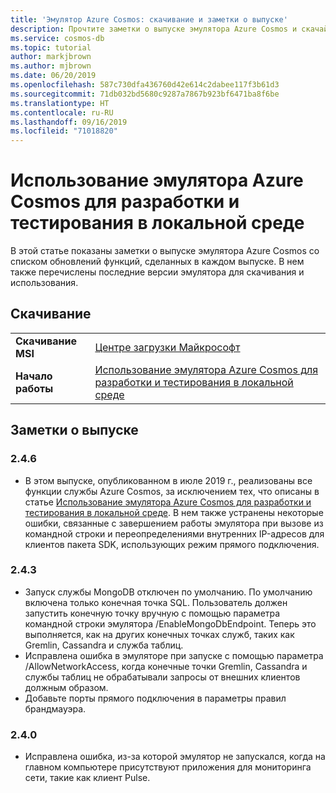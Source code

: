 ```yaml
---
title: 'Эмулятор Azure Cosmos: скачивание и заметки о выпуске'
description: Прочтите заметки о выпуске эмулятора Azure Cosmos и скачайте его.
ms.service: cosmos-db
ms.topic: tutorial
author: markjbrown
ms.author: mjbrown
ms.date: 06/20/2019
ms.openlocfilehash: 587c730dfa436760d42e614c2dabee117f3b61d3
ms.sourcegitcommit: 71db032bd5680c9287a7867b923bf6471ba8f6be
ms.translationtype: HT
ms.contentlocale: ru-RU
ms.lasthandoff: 09/16/2019
ms.locfileid: "71018820"
---
```

# <a name="use-the-azure-cosmos-emulator-for-local-development-and-testing"></a>Использование эмулятора Azure Cosmos для разработки и тестирования в локальной среде

В этой статье показаны заметки о выпуске эмулятора Azure Cosmos со списком обновлений функций, сделанных в каждом выпуске. В нем также перечислены последние версии эмулятора для скачивания и использования.

## <a name="download"></a>Скачивание

| | |
|---------|---------|
|**Скачивание MSI**|[Центре загрузки Майкрософт](https://aka.ms/cosmosdb-emulator)|
|**Начало работы**|[Использование эмулятора Azure Cosmos для разработки и тестирования в локальной среде](local-emulator.md)|

## <a name="release-notes"></a>Заметки о выпуске

### <a name="246"></a>2.4.6

- В этом выпуске, опубликованном в июле 2019 г., реализованы все функции службы Azure Cosmos, за исключением тех, что описаны в статье [Использование эмулятора Azure Cosmos для разработки и тестирования в локальной среде](local-emulator.md). В нем также устранены некоторые ошибки, связанные с завершением работы эмулятора при вызове из командной строки и переопределениями внутренних IP-адресов для клиентов пакета SDK, использующих режим прямого подключения.

### <a name="243"></a>2.4.3

- Запуск службы MongoDB отключен по умолчанию. По умолчанию включена только конечная точка SQL. Пользователь должен запустить конечную точку вручную с помощью параметра командной строки эмулятора /EnableMongoDbEndpoint. Теперь это выполняется, как на других конечных точках служб, таких как Gremlin, Cassandra и служба таблиц.
- Исправлена ​​ошибка в эмуляторе при запуске с помощью параметра /AllowNetworkAccess, когда конечные точки Gremlin, Cassandra и службы таблиц не обрабатывали запросы от внешних клиентов должным образом.
- Добавьте порты прямого подключения в параметры правил брандмауэра.

### <a name="240"></a>2.4.0

- Исправлена ​​ошибка, из-за которой эмулятор не запускался, когда на главном компьютере присутствуют приложения для мониторинга сети, такие как клиент Pulse.
